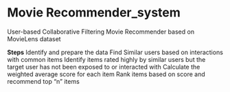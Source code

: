 # Movie Recommender_system
User-based Collaborative Filtering Movie Recommender based on MovieLens dataset

**Steps**
Identify and prepare the data
Find Similar users based on interactions with common items
Identify items rated highly by similar users but the target user has not been exposed to or interacted with
Calculate the weighted average score for each item
Rank items based on score and recommend top “n” items


